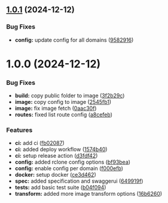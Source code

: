 ## [1.0.1](https://github.com/lgastler/shuto-api/compare/v1.0.0...v1.0.1) (2024-12-12)


### Bug Fixes

* **config:** update config for all domains ([9582916](https://github.com/lgastler/shuto-api/commit/958291670916afc07da8781b9e9328c6dbdb13dd))

# 1.0.0 (2024-12-12)


### Bug Fixes

* **build:** copy public folder to image ([3f2b29c](https://github.com/lgastler/shuto-api/commit/3f2b29c0c0dc4938a51a3398dcae75f0c2ecf8c6))
* **image:** copy config to image ([2545fb1](https://github.com/lgastler/shuto-api/commit/2545fb1bbd81ebb7cc11634cf2dd61b85fdb5b5f))
* **image:** fix image fetch ([0aac30f](https://github.com/lgastler/shuto-api/commit/0aac30f7e1cab809e17215f1026dfa1530332104))
* **routes:** fixed list route config ([a8cefeb](https://github.com/lgastler/shuto-api/commit/a8cefeb3f12a1a70c6ef89faf16393006581b1ba))


### Features

* **ci:** add ci ([fb02087](https://github.com/lgastler/shuto-api/commit/fb02087332382438606b80b6d0686769af9d4df3))
* **ci:** added deploy workflow ([1574b40](https://github.com/lgastler/shuto-api/commit/1574b40d264be405b12c1dbfc436a6bffa614277))
* **ci:** setup release action ([d3fdf42](https://github.com/lgastler/shuto-api/commit/d3fdf42083348eedacfd1f1ae80c4848805d6a26))
* **config:** added rclone config options ([bf93bea](https://github.com/lgastler/shuto-api/commit/bf93beaefb68665249f655262879db2c91c20054))
* **config:** enable config per domain ([f000efb](https://github.com/lgastler/shuto-api/commit/f000efbfeb2153bc903464a8ced18c097b88361d))
* **docker:** setup docker ([ce3d462](https://github.com/lgastler/shuto-api/commit/ce3d462e7ee2658c9958b8f33b4ada6cd45522c1))
* **spec:** added specification and swaggerui ([649919f](https://github.com/lgastler/shuto-api/commit/649919fca918ec26bd46653e9f02f43ff05097d5))
* **tests:** add basic test suite ([b04f094](https://github.com/lgastler/shuto-api/commit/b04f09445db0fd4d67c887b603b86a82f8d94b78))
* **transform:** added more image transform options ([16b6260](https://github.com/lgastler/shuto-api/commit/16b6260c2452ba0ac8d412ad342d5b25bdf3143a))
